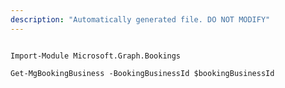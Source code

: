 ```yaml
---
description: "Automatically generated file. DO NOT MODIFY"
---
```


```powershellv1

Import-Module Microsoft.Graph.Bookings

Get-MgBookingBusiness -BookingBusinessId $bookingBusinessId

```